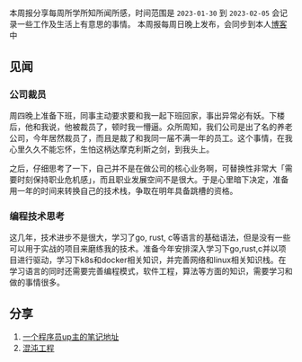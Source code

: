 # 

本周报分享每周所学所知所闻所感，时间范围是 `2023-01-30` 到 `2023-02-05`
会记录一些工作及生活上有意思的事情。
本周报每周日晚上发布，会同步到本人[博客](http://ethan.js.cool)中
## 见闻

### 公司裁员
周四晚上准备下班，同事主动要求要和我一起下班回家，事出异常必有妖。下楼后，他和我说，他被裁员了，顿时我一懵逼。众所周知，我们公司是出了名的养老公司，今年居然裁员了，而且是裁了和我同一届不满一年的员工。这个事情，在我心里久久不能忘怀，生怕这柄达摩克利斯之剑，到我头上。

之后，仔细思考了一下，自己并不是在做公司的核心业务啊，可替换性非常大「需要时刻保持职业危机感」，而且职业发展空间不是很大。于是心里暗下决定，准备用一年的时间来转换自己的技术栈，争取在明年具备跳槽的资格。
### 编程技术思考
这几年，技术进步不是很大，学习了go, rust, c等语言的基础语法，但是没有一些可以用于实战的项目来磨练我的技术。准备今年安排深入学习下go,rust,c并以项目进行驱动，学习下k8s和docker相关知识，并完善网络和linux相关知识栈。在学习语言的同时还需要完善编程模式，软件工程，算法等方面的知识，需要学习和做的事情很多。

## 分享
1. [一个程序员up主的笔记地址](https://flowus.cn/littlefish/share/4dc66da9-82d3-4fc7-adc6-ffae4a119cfd)
2. [混沌工程](https://www.infoq.cn/article/gsqtykoa3uvrtqi1kkmo)

